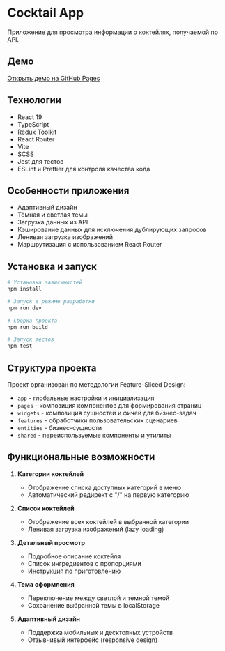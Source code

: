 # Cocktail App

Приложение для просмотра информации о коктейлях, получаемой по API.

## Демо

[Открыть демо на GitHub Pages](https://kakbutos.github.io/test-cocktail/)

## Технологии

- React 19
- TypeScript
- Redux Toolkit
- React Router
- Vite
- SCSS
- Jest для тестов
- ESLint и Prettier для контроля качества кода

## Особенности приложения

- Адаптивный дизайн
- Тёмная и светлая темы
- Загрузка данных из API
- Кэширование данных для исключения дублирующих запросов
- Ленивая загрузка изображений
- Маршрутизация с использованием React Router

## Установка и запуск

```bash
# Установка зависимостей
npm install

# Запуск в режиме разработки
npm run dev

# Сборка проекта
npm run build

# Запуск тестов
npm test
```

## Структура проекта

Проект организован по методологии Feature-Sliced Design:

- `app` - глобальные настройки и инициализация
- `pages` - композиция компонентов для формирования страниц
- `widgets` - композиция сущностей и фичей для бизнес-задач
- `features` - обработчики пользовательских сценариев
- `entities` - бизнес-сущности
- `shared` - переиспользуемые компоненты и утилиты

## Функциональные возможности

1. **Категории коктейлей**
   - Отображение списка доступных категорий в меню
   - Автоматический редирект с "/" на первую категорию

2. **Список коктейлей**
   - Отображение всех коктейлей в выбранной категории
   - Ленивая загрузка изображений (lazy loading)

3. **Детальный просмотр**
   - Подробное описание коктейля
   - Список ингредиентов с пропорциями
   - Инструкция по приготовлению

4. **Тема оформления**
   - Переключение между светлой и темной темой
   - Сохранение выбранной темы в localStorage

5. **Адаптивный дизайн**
   - Поддержка мобильных и десктопных устройств
   - Отзывчивый интерфейс (responsive design)
